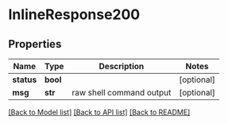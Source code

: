 # InlineResponse200

## Properties
Name | Type | Description | Notes
------------ | ------------- | ------------- | -------------
**status** | **bool** |  | [optional] 
**msg** | **str** | raw shell command output | [optional] 

[[Back to Model list]](../README.md#documentation-for-models) [[Back to API list]](../README.md#documentation-for-api-endpoints) [[Back to README]](../README.md)


